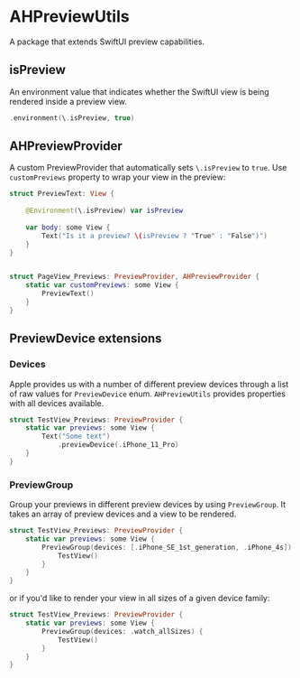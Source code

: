 # AHPreviewUtils

A package that extends SwiftUI preview capabilities.


## isPreview
An environment value that indicates whether the SwiftUI view is being rendered inside a preview view. 

```swift
.environment(\.isPreview, true)
```


## AHPreviewProvider

A custom PreviewProvider that automatically sets `\.isPreview` to `true`. Use `customPreviews` property to wrap your view in the preview:

```swift
struct PreviewText: View {
    
    @Environment(\.isPreview) var isPreview
    
    var body: some View {
        Text("Is it a preview? \(isPreview ? "True" : "False")")
    }
}


struct PageView_Previews: PreviewProvider, AHPreviewProvider {
    static var customPreviews: some View {
        PreviewText()
    }
}
```

## PreviewDevice extensions

### Devices
Apple provides us with a number of different preview devices through a list of raw values for `PreviewDevice` enum. `AHPreviewUtils` provides properties with all devices available.

```swift
struct TestView_Previews: PreviewProvider {
    static var previews: some View {
        Text("Some text")
            .previewDevice(.iPhone_11_Pro)
    }
}
```

### PreviewGroup
Group your previews in different preview devices by using `PreviewGroup`. It takes an array of preview devices and a view to be rendered. 

```swift
struct TestView_Previews: PreviewProvider {
    static var previews: some View {
        PreviewGroup(devices: [.iPhone_SE_1st_generation, .iPhone_4s]) {
            TestView()
        }
    }
}
```

or if you'd like to render your view in all sizes of a given device family:

```swift
struct TestView_Previews: PreviewProvider {
    static var previews: some View {
        PreviewGroup(devices: .watch_allSizes) {
            TestView()
        }
    }
}
```
